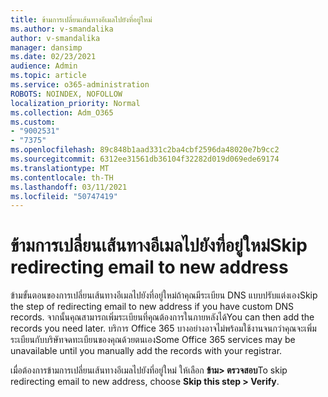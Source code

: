 ```yaml
---
title: ข้ามการเปลี่ยนเส้นทางอีเมลไปยังที่อยู่ใหม่
ms.author: v-smandalika
author: v-smandalika
manager: dansimp
ms.date: 02/23/2021
audience: Admin
ms.topic: article
ms.service: o365-administration
ROBOTS: NOINDEX, NOFOLLOW
localization_priority: Normal
ms.collection: Adm_O365
ms.custom:
- "9002531"
- "7375"
ms.openlocfilehash: 89c848b1aad331c2ba4cbf2596da48020e7b9cc2
ms.sourcegitcommit: 6312ee31561db36104f32282d019d069ede69174
ms.translationtype: MT
ms.contentlocale: th-TH
ms.lasthandoff: 03/11/2021
ms.locfileid: "50747419"
---
```

# <a name="skip-redirecting-email-to-new-address"></a><span data-ttu-id="981d2-102">ข้ามการเปลี่ยนเส้นทางอีเมลไปยังที่อยู่ใหม่</span><span class="sxs-lookup"><span data-stu-id="981d2-102">Skip redirecting email to new address</span></span>

<span data-ttu-id="981d2-103">ข้ามขั้นตอนของการเปลี่ยนเส้นทางอีเมลไปยังที่อยู่ใหม่ถ้าคุณมีระเบียน DNS แบบปรับแต่งเอง</span><span class="sxs-lookup"><span data-stu-id="981d2-103">Skip the step of redirecting email to new address if you have custom DNS records.</span></span> <span data-ttu-id="981d2-104">จากนั้นคุณสามารถเพิ่มระเบียนที่คุณต้องการในภายหลังได้</span><span class="sxs-lookup"><span data-stu-id="981d2-104">You can then add the records you need later.</span></span> <span data-ttu-id="981d2-105">บริการ Office 365 บางอย่างอาจไม่พร้อมใช้งานจนกว่าคุณจะเพิ่มระเบียนกับบริษัทจดทะเบียนของคุณด้วยตนเอง</span><span class="sxs-lookup"><span data-stu-id="981d2-105">Some Office 365 services may be unavailable until you manually add the records with your registrar.</span></span>

<span data-ttu-id="981d2-106">เมื่อต้องการข้ามการเปลี่ยนเส้นทางอีเมลไปยังที่อยู่ใหม่ ให้เลือก **ข้าม> ตรวจสอบ**</span><span class="sxs-lookup"><span data-stu-id="981d2-106">To skip redirecting email to new address, choose **Skip this step > Verify**.</span></span>